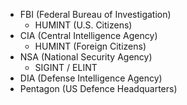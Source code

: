 - FBI (Federal Bureau of Investigation)
	- HUMINT (U.S. Citizens)
- CIA (Central Intelligence Agency)
	- HUMINT (Foreign Citizens)
- NSA (National Security Agency)
	- SIGINT / ELINT
- DIA (Defense Intelligence Agency)
- Pentagon (US Defence Headquarters)